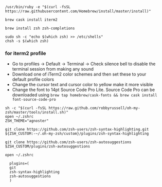 ```
/usr/bin/ruby -e "$(curl -fsSL https://raw.githubusercontent.com/Homebrew/install/master/install)"

brew cask install iterm2

brew install zsh zsh-completions

sudo sh -c "echo $(which zsh) >> /etc/shells"
chsh -s $(which zsh)
```
### for iterm2 profile
- Go to profiles -> Default -> Terminal -> Check silence bell to disable the terminal session from making any sound
- Download one of iTerm2 color schemes and then set these to your default profile colors
- Change the cursor text and cursor color to yellow make it more visible
- Change the font to 14pt Source Code Pro Lite. Source Code Pro can be downloaded using `brew tap homebrew/cask-fonts && brew cask install font-source-code-pro`

```
sh -c "$(curl -fsSL https://raw.github.com/robbyrussell/oh-my-zsh/master/tools/install.sh)"
open ~/.zshrc
ZSH_THEME="agnoster"

git clone https://github.com/zsh-users/zsh-syntax-highlighting.git ${ZSH_CUSTOM:-~/.oh-my-zsh/custom}/plugins/zsh-syntax-highlighting

git clone https://github.com/zsh-users/zsh-autosuggestions $ZSH_CUSTOM/plugins/zsh-autosuggestions

open ~/.zshrc

  plugins=(
  git
  zsh-syntax-highlighting
  zsh-autosuggestions
  )



```


